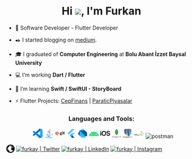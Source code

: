 <h1 align="center">Hi <img src="https://media.giphy.com/media/hvRJCLFzcasrR4ia7z/giphy.gif" width="25px">, I'm Furkan </h1>

- 📍 Software Developer - Flutter Developer

- ✒️ I started blogging on [medium](https://medium.com/@furkay).

- 🎓 I graduated of **Computer Engineering** at **Bolu Abant İzzet Baysal University**

- 💻 I’m working **Dart / Flutter**

- 🌱 I’m learning **Swift / SwiftUI - StoryBoard**





- ⚡ Flutter Projects: 
    [CepFinans](https://www.cepfinans.com) | [ParaticPiyasalar](https://www.paraticpiyasalar.app)
    

<h3 align="center", style="text-align:center">Languages and Tools:</h3>

<p align="center">&nbsp;

<img style="text-align:center" alt="Visual Studio Code" width="26px" src="https://raw.githubusercontent.com/github/explore/80688e429a7d4ef2fca1e82350fe8e3517d3494d/topics/visual-studio-code/visual-studio-code.png" />
<img style="text-align:center" src="https://raw.githubusercontent.com/devicons/devicon/master/icons/java/java-original.svg" alt="java" width="26px" /> 
<img style="text-align:center" alt="Git" width="26px" src="https://raw.githubusercontent.com/github/explore/80688e429a7d4ef2fca1e82350fe8e3517d3494d/topics/git/git.png" />
<img style="text-align:center" alt="Flutter" width="26px" src="https://raw.githubusercontent.com/github/explore/80688e429a7d4ef2fca1e82350fe8e3517d3494d/topics/flutter/flutter.png" />
<img style="text-align:center" alt="Dart" width="26px" src="https://raw.githubusercontent.com/github/explore/80688e429a7d4ef2fca1e82350fe8e3517d3494d/topics/dart/dart.png" />
<img style="text-align:center" alt="Android" width="26px" src="https://raw.githubusercontent.com/github/explore/80688e429a7d4ef2fca1e82350fe8e3517d3494d/topics/android/android.png" />
<img style="text-align:center" alt="Ios" width="26px" src="https://raw.githubusercontent.com/github/explore/80688e429a7d4ef2fca1e82350fe8e3517d3494d/topics/ios/ios.png" />
<img style="text-align:center" src="https://raw.githubusercontent.com/devicons/devicon/master/icons/mongodb/mongodb-original-wordmark.svg" alt="mongodb" width="26"/> 
<img style="text-align:center" src="https://raw.githubusercontent.com/devicons/devicon/master/icons/postgresql/postgresql-original-wordmark.svg" alt="postgresql" width="26px" /> 
<img style="text-align:center" src="https://raw.githubusercontent.com/devicons/devicon/master/icons/mysql/mysql-original-wordmark.svg" alt="mysql" width="26px"/>
<img style="text-align:center" src="https://www.vectorlogo.zone/logos/getpostman/getpostman-icon.svg" alt="postman" width="26px" /> 
</p>

    
[<img align="center" alt="furkanolkay.com" width="22px" src="https://raw.githubusercontent.com/iconic/open-iconic/master/svg/globe.svg" />](https://furkanolkay.com)
[<img align="center" alt="furkay | Twitter" width="22px" src="https://cdn.jsdelivr.net/npm/simple-icons@v3/icons/twitter.svg" />](https://twitter.com/FurkayOlkay)
[<img align="center" alt="furkay | LinkedIn" width="22px" src="https://cdn.jsdelivr.net/npm/simple-icons@v3/icons/linkedin.svg" />](https://tr.linkedin.com/in/furkan-saffet-olkay)
[<img align="center" alt="furkay | Instagram" width="22px" src="https://cdn.jsdelivr.net/npm/simple-icons@v3/icons/instagram.svg" />](https://instagram.com/furkay14)
